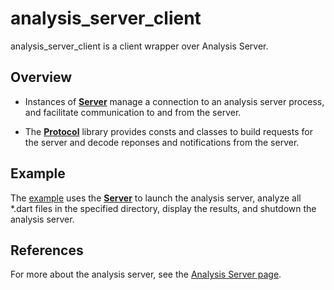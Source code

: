 # analysis_server_client

analysis_server_client is a client wrapper over Analysis Server.

## Overview

 * Instances of [__Server__](lib/server.dart) manage a connection to an analysis server process,
   and facilitate communication to and from the server.

 * The [__Protocol__](lib/protocol.dart) library provides consts and classes
   to build requests for the server and decode reponses and notifications from the server.

## Example

The [example](example/example.dart) uses the [__Server__](lib/server.dart) to
launch the analysis server, analyze all *.dart files in the specified directory,
display the results, and shutdown the analysis server.

## References

For more about the analysis server, see the
[Analysis Server page](https://github.com/dart-lang/sdk/tree/master/pkg/analysis_server).
